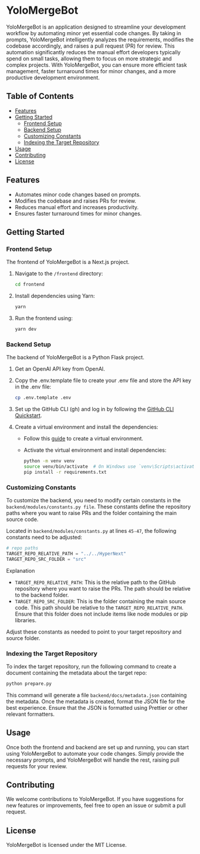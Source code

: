 # YoloMergeBot

YoloMergeBot is an application designed to streamline your development workflow by automating minor yet essential code changes. By taking in prompts, YoloMergeBot intelligently analyzes the requirements, modifies the codebase accordingly, and raises a pull request (PR) for review. This automation significantly reduces the manual effort developers typically spend on small tasks, allowing them to focus on more strategic and complex projects. With YoloMergeBot, you can ensure more efficient task management, faster turnaround times for minor changes, and a more productive development environment.

## Table of Contents

- [Features](#features)
- [Getting Started](#getting-started)
  - [Frontend Setup](#frontend-setup)
  - [Backend Setup](#backend-setup)
  - [Customizing Constants](#customizing-constants)
  - [Indexing the Target Repository](#indexing-the-target-repository)
- [Usage](#usage)
- [Contributing](#contributing)
- [License](#license)

## Features

- Automates minor code changes based on prompts.
- Modifies the codebase and raises PRs for review.
- Reduces manual effort and increases productivity.
- Ensures faster turnaround times for minor changes.

## Getting Started

### Frontend Setup

The frontend of YoloMergeBot is a Next.js project.

1. Navigate to the `/frontend` directory:

   ```sh
   cd frontend
   ```

2. Install dependencies using Yarn:

   ```sh
   yarn
   ```

3. Run the frontend using:

   ```sh
   yarn dev
   ```

### Backend Setup

The backend of YoloMergeBot is a Python Flask project.

1. Get an OpenAI API key from OpenAI.
2. Copy the .env.template file to create your .env file and store the API key in the .env file:

   ```sh
   cp .env.template .env
   ```

3. Set up the GitHub CLI (gh) and log in by following the [GitHub CLI Quickstart](https://docs.github.com/en/github-cli/github-cli/quickstart).

4. Create a virtual environment and install the dependencies:

   - Follow this [guide](https://medium.com/@KiranMohan27/how-to-create-a-virtual-environment-in-python-be4069ad1efa) to create a virtual environment.
   - Activate the virtual environment and install dependencies:

     ```sh
     python -m venv venv
     source venv/bin/activate  # On Windows use `venv\Scripts\activate`
     pip install -r requirements.txt
     ```

### Customizing Constants

To customize the backend, you need to modify certain constants in the `backend/modules/constants.py file`. These constants define the repository paths where you want to raise PRs and the folder containing the main source code.

Located in `backend/modules/constants.py` at lines `45-47`, the following constants need to be adjusted:

```python
# repo paths
TARGET_REPO_RELATIVE_PATH = "../../HyperNext"
TARGET_REPO_SRC_FOLDER = "src"
```

Explanation

- `TARGET_REPO_RELATIVE_PATH`: This is the relative path to the GitHub repository where you want to raise the PRs. The path should be relative to the backend folder.
- `TARGET_REPO_SRC_FOLDER`: This is the folder containing the main source code. This path should be relative to the `TARGET_REPO_RELATIVE_PATH`. Ensure that this folder does not include items like node modules or pip libraries.

Adjust these constants as needed to point to your target repository and source folder.


### Indexing the Target Repository

To index the target repository, run the following command to create a document containing the metadata about the target repo:

```python 
python prepare.py
```

This command will generate a file `backend/docs/metadata.json` containing the metadata. Once the metadata is created, format the JSON file for the best experience. Ensure that the JSON is formatted using Prettier or other relevant formatters.


## Usage

Once both the frontend and backend are set up and running, you can start using YoloMergeBot to automate your code changes. Simply provide the necessary prompts, and YoloMergeBot will handle the rest, raising pull requests for your review.

## Contributing

We welcome contributions to YoloMergeBot. If you have suggestions for new features or improvements, feel free to open an issue or submit a pull request.

## License

YoloMergeBot is licensed under the MIT License.
